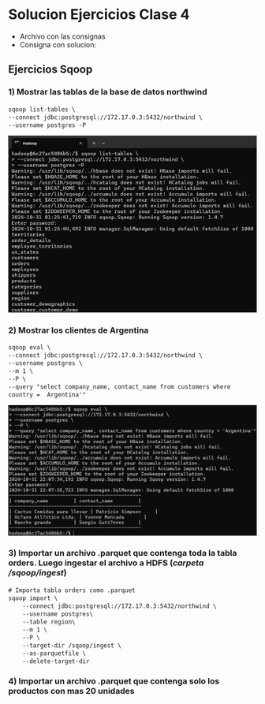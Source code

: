 # Solucion Ejercicios Clase 4 

- Archivo con las consignas
- Consigna con solucion:

## Ejercicios Sqoop

### **1)** Mostrar las tablas de la base de datos northwind

```
sqoop list-tables \
--connect jdbc:postgresql://172.17.0.3:5432/northwind \
--username postgres -P
```

![Solucion ejercicio 1](image.png)

### **2)** Mostrar los clientes de Argentina

```
sqoop eval \
--connect jdbc:postgresql://172.17.0.3:5432/northwind \
--username postgres \
--m 1 \
--P \
--query "select company_name, contact_name from customers where country =  Argentina'"
```
![Solucion ejercicio 2](image-1.png)

### **3)** Importar un archivo .parquet que contenga toda la tabla orders. Luego ingestar el archivo a HDFS (*carpeta /sqoop/ingest*)

```
# Importa tabla orders como .parquet
sqoop import \
    --connect jdbc:postgresql://172.17.0.3:5432/northwind \
    --username postgres\
    --table region\
    --m 1 \
    --P \
    --target-dir /sqoop/ingest \
    --as-parquetfile \
    --delete-target-dir
```

###  **4)** Importar un archivo .parquet que contenga solo los productos con mas 20 unidades